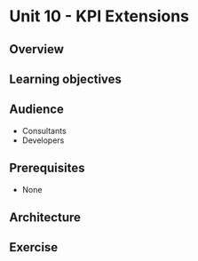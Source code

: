 # Unit 10 - KPI Extensions

## Overview


## Learning objectives


## Audience
- Consultants
- Developers

## Prerequisites
- None

## Architecture

## Exercise
